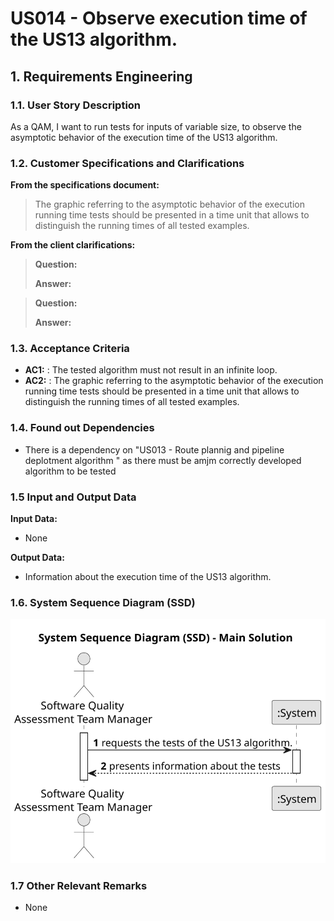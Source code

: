 # US014 - Observe execution time of the US13 algorithm.
 


## 1. Requirements Engineering

### 1.1. User Story Description

As a QAM, I want to run tests for inputs of variable size, to  observe the asymptotic behavior of the execution time of the US13  algorithm.

### 1.2. Customer Specifications and Clarifications 

**From the specifications document:**

> The graphic referring to the asymptotic behavior of the execution running time tests should be presented in a time unit  that allows to distinguish the running times of all tested examples.

 

**From the client clarifications:**

> **Question:** 
>
> **Answer:** 

> **Question:** 
>
> **Answer:** 

### 1.3. Acceptance Criteria

* **AC1:**  : The tested algorithm must not result in an infinite loop.
* **AC2:**  : The graphic referring to the asymptotic behavior of the execution running time tests should be presented in a time unit that allows to distinguish the running times of all tested examples.

### 1.4. Found out Dependencies

* There is a dependency on "US013 - Route plannig and pipeline deplotment algorithm " as there must be amjm correctly developed algorithm to be tested 

### 1.5 Input and Output Data

**Input Data:**

* None

**Output Data:**

* Information about the execution time of the US13 algorithm.

### 1.6. System Sequence Diagram (SSD)

![System Sequence Diagram](svg/us014-system-sequence-diagram-main-solution.svg)

### 1.7 Other Relevant Remarks

* None